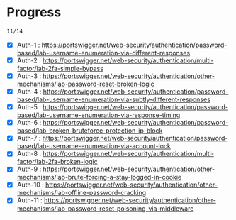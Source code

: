 # Progress

```bash
11/14
```

- [x] Auth-1 : https://portswigger.net/web-security/authentication/password-based/lab-username-enumeration-via-different-responses
- [x] Auth-2 : https://portswigger.net/web-security/authentication/multi-factor/lab-2fa-simple-bypass
- [x] Auth-3 : https://portswigger.net/web-security/authentication/other-mechanisms/lab-password-reset-broken-logic
- [x] Auth-4 : https://portswigger.net/web-security/authentication/password-based/lab-username-enumeration-via-subtly-different-responses
- [x] Auth-5 : https://portswigger.net/web-security/authentication/password-based/lab-username-enumeration-via-response-timing
- [x] Auth-6 : https://portswigger.net/web-security/authentication/password-based/lab-broken-bruteforce-protection-ip-block
- [x] Auth-7 : https://portswigger.net/web-security/authentication/password-based/lab-username-enumeration-via-account-lock
- [x] Auth-8 : https://portswigger.net/web-security/authentication/multi-factor/lab-2fa-broken-logic
- [x] Auth-9 : https://portswigger.net/web-security/authentication/other-mechanisms/lab-brute-forcing-a-stay-logged-in-cookie
- [x] Auth-10 : https://portswigger.net/web-security/authentication/other-mechanisms/lab-offline-password-cracking
- [x] Auth-11 : https://portswigger.net/web-security/authentication/other-mechanisms/lab-password-reset-poisoning-via-middleware
